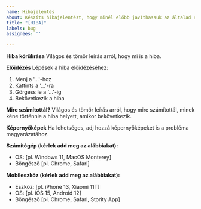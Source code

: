```yaml
---
name: Hibajelentés
about: Készíts hibajelentést, hogy minél előbb javíthassuk az általad észlelt hibát
title: "[HIBA]"
labels: bug
assignees: ''

---
```


**Hiba körülírása**
Világos és tömör leírás arról, hogy mi is a hiba.

**Előidézés**
Lépések a hiba előidézéséhez:
1. Menj a '...'-hoz
2. Kattints a '...'-ra
3. Görgess le a '...'-ig
4. Bekövetkezik a hiba

**Mire számítottál?**
Világos és tömör leírás arról, hogy mire számítottál, minek kéne történnie a hiba helyett, amikor bekövetkezik.

**Képernyőképek**
Ha lehetséges, adj hozzá képernyőképeket is a probléma magyarázatához.

**Számítógép (kérlek add meg az alábbiakat):**
 - OS: [pl. Windows 11, MacOS Monterey]
 - Böngésző [pl. Chrome, Safari]

**Mobileszköz (kérlek add meg az alábbiakat):**
 - Eszköz: [pl. iPhone 13, Xiaomi 11T]
 - OS: [pl. iOS 15, Android 12]
 - Böngésző [pl. Chrome, Safari, Stority App]
